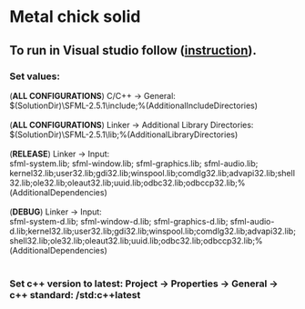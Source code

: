 # Metal chick solid
## To run in Visual studio follow ([instruction](https://www.sfml-dev.org/tutorials/2.5/start-vc.php)).<br>
### Set values:<br>
  (<b>ALL CONFIGURATIONS</b>) C/C++ -> General:<br>
  $(SolutionDir)\SFML-2.5.1\include;%(AdditionalIncludeDirectories)<br><br>
  (<b>ALL CONFIGURATIONS</b>) Linker -> Additional Library Directories:<br>
  $(SolutionDir)\SFML-2.5.1\lib;%(AdditionalLibraryDirectories)<br><br>
  (<b>RELEASE</b>) Linker -> Input: <br>
  sfml-system.lib; sfml-window.lib; sfml-graphics.lib; sfml-audio.lib; kernel32.lib;user32.lib;gdi32.lib;winspool.lib;comdlg32.lib;advapi32.lib;shell32.lib;ole32.lib;oleaut32.lib;uuid.lib;odbc32.lib;odbccp32.lib;%(AdditionalDependencies)<br><br>
  (<b>DEBUG</b>) Linker -> Input:<br>
  sfml-system-d.lib; sfml-window-d.lib; sfml-graphics-d.lib; sfml-audio-d.lib;kernel32.lib;user32.lib;gdi32.lib;winspool.lib;comdlg32.lib;advapi32.lib;shell32.lib;ole32.lib;oleaut32.lib;uuid.lib;odbc32.lib;odbccp32.lib;%(AdditionalDependencies)<br>
<br>
### Set c++ version to latest: Project -> Properties -> General -> c++ standard: /std:c++latest
